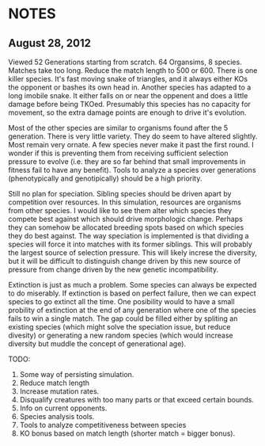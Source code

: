 NOTES
=================

August 28, 2012
--------------
Viewed 52 Generations starting from scratch. 64 Organsims, 8 species.
Matches take too long. Reduce the match length to 500 or 600.
There is one killer species. It's fast moving snake of triangles, and it always either
KOs the opponent or bashes its own head in. Another species has adapted to a long imobile
snake. It either falls on or near the oppenent and does a little damage before being TKOed.
Presumably this species has no capacity for movement, so the extra damage points are enough
to drive it's evolution.

Most of the other species are similar to organisms found after the 5 generation. There is
very little variety. They do seem to have altered slightly. Most remain very ornate. A few
species never make it past the first round. I wonder if this is preventing them from 
receiving sufficient selection pressure to evolve (i.e. they are so far behind that small
improvements in fitness fail to have any benefit). Tools
to analyze a species over generations (phenotypically and genotipically) should be a high 
priority. 

Still no plan for speciation. Sibling species should be driven apart by competition over
resources. In this simulation, resources are organisms from other species. I would like to
see them alter which species they compete best against which should drive morphologic change.
Perhaps they can somehow be allocated breeding spots based on which species they do best
against. The way speciation is implemented is that dividing a species
will force it into matches with its former siblings. This will probably the largest source
of selection pressure. This will likely increse the diversity, but it will be difficult to
distinguish change driven by this new source of pressure from change driven by the new
genetic incompatibility.

Extinction is just as much a problem. Some species can always be expected to do 
miserably. If extinction is based on perfect failure, then we can expect species to go
extinct all the time. One posibility would to have a small probility of extinction at the end
of any generation where one of the species fails to win a single match. The gap could be
filled either by spliting an existing species (which might solve the speciation issue, but
reduce divesity) or generating a new random species (which would increase diversity but
muddle the concept of generational age).

TODO:

1. Some way of persisting simulation.
2. Reduce match length
3. Increase mutation rates.
4. Disqualify creatures with too many parts or that exceed certain bounds.
5. Info on current opponents.
6. Species analysis tools.
7. Tools to analyze competitiveness between species
8. KO bonus based on match length (shorter match = bigger bonus).
